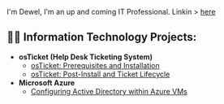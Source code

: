 I'm Dewel, I'm an up and coming IT Professional. Linkin > <a href="https://www.linkedin.com/feed/">here</a>

<h2>👨‍💻 Information Technology Projects:</h2>

- <b>osTicket (Help Desk Ticketing System)</b>
  - [osTicket: Prerequisites and Installation](https://github.com/Couchlord1/osticket-prereqs)
  - [osTicket: Post-Install and Ticket Lifecycle](https://github.com/Couchlord1/post-install-config)
- <b>Microsoft Azure</b>
  - [Configuring Active Directory within Azure VMs](https://github.com/Couchlord1/configure-ad)
